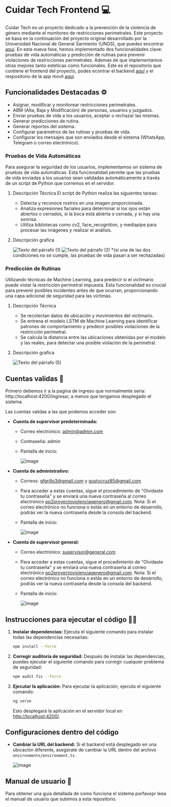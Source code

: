 # Cuidar Tech Frontend 💻
Cuidar Tech es un proyecto dedicado a la prevención de la violencia de género mediante el monitoreo de restricciones perimetrales. Este proyecto se basa en la continuación del proyecto original desarrollado por la Universidad Nacional de General Sarmiento (UNGS), que puedes encontrar [aquí](https://www.ungs.edu.ar/new/cuidar-tech-una-posible-solucion-tecnologica-para-intervenir-en-casos-de-violencia-domestica-contra-las-mujeres). En esta nueva fase, hemos implementado dos funcionalidades clave: pruebas de vida automáticas y predicción de rutinas para prevenir violaciones de restricciones perimetrales. Ademas de que implementamos otras mejores tanto esteticas como funcionales. Este es el repositorio que contiene el frontend del proyecto, podes econtrar el backend [aquí](https://github.com/MatiasM12/Cuidar-Tech-Backend) y el respositorio de la app movil [aqui](https://github.com/MatiasM12/VdgApp).

## Funcionalidades Destacadas ⚙️

- Asignar, modificar y monitorear restricciones perimetrales.
- ABM (Alta, Baja y Modificación) de personas, usuarios y juzgados.
- Enviar pruebas de vida a los usuarios, aceptar o rechazar las mismas.
- Generar predicciones de rutina.
- Generar reportes del sistema.
- Configurar parámetros de las rutinas y pruebas de vida.
- Configurar los mensajes que son enviados desde el sistema (WhatsApp, Telegram o correo electrónico).

### Pruebas de Vida Automáticas
Para asegurar la seguridad de los usuarios, implementamos un sistema de pruebas de vida automáticas. Esta funcionalidad permite que las pruebas de vida enviadas a los usuarios sean validadas automáticamente a través de un script de Python que corremos en el servidor.

1. Descripción Técnica
    El script de Python realiza las siguientes tareas:
      - Detecta y reconoce rostros en una imagen proporcionada.
      - Analiza expresiones faciales para determinar si los ojos están abiertos o cerrados, si la boca está abierta o cerrada, y si hay una sonrisa.
      - Utiliza bibliotecas como cv2, face_recognition, y mediapipe para procesar las imágenes y realizar el análisis.

2. Descripción grafica
   
    ![Texto del párrafo (1)](https://github.com/MatiasM12/Cuidar-Tech-Frontend/assets/86579814/2c332b3f-3bb8-4303-b792-e7394c1f3656)
    ![Texto del párrafo (2)](https://github.com/MatiasM12/Cuidar-Tech-Frontend/assets/86579814/35ada39a-9e08-49fd-abed-fab03603725b)
    *(si una de las dos condiciones no se cumple, las pruebas de vida pasan a ser rechazadas)


### Predicción de Rutinas
Utilizando técnicas de Machine Learning, para predecir si el victimario puede violar la restricción perimetral impuesta. Esta funcionalidad es crucial para prevenir posibles incidentes antes de que ocurran, proporcionando una capa adicional de seguridad para las víctimas.

1. Descripción Técnica
      - Se recolectan datos de ubicación y movimientos del victimario.
      - Se entrena el modelo LSTM de Machine Learning para identificar patrones de comportamiento y predecir posibles violaciones de la restricción perimetral.
      - Se calcula la distancia entre las ubicaciones obtenidas por el modelo y las reales, para detectar una posible violación de la perimetral.

2. Descripción grafica

    ![Texto del párrafo (5)](https://github.com/MatiasM12/Cuidar-Tech-Frontend/assets/86579814/d5ee9fbb-9338-44bf-a5c6-114b6eb2e833)

## Cuentas validas 👤
Primero debemos ir a la pagina de ingreso que normalmente seria: http://localhost:4200/ingresar, a menos que tengamos desplegado el sistema.

Las cuentas validas a las que podemos acceder son:

- **Cuenta de supervisor predeterminada:**
  - Correo electrónico: admin@admin.com
  - Contraseña: admin
  - Pantalla de inicio:
    
    ![image](https://github.com/Nicolas2k19/PP2Frontend/assets/86579814/8a1c4123-1317-4e64-9022-89a33a3fc5cb)


- **Cuenta de administrativo:**
  - Correos: gfgrillo3@gmail.com y gustycruz85@gmail.com
  - Para acceder a estas cuentas, sigue el procedimiento de "Olvidaste tu contraseña" y se enviará una nueva contraseña al correo electrónico pp2proyectoviolenciagenero@gmail.com.
    Nota: Si el correo electrónico no funciona o estás en un entorno de desarrollo, podrás ver la nueva contraseña desde la consola del backend.
  - Pantalla de inicio:

    ![image](https://github.com/Nicolas2k19/PP2Frontend/assets/86579814/c14b3015-fea3-48e2-ad76-f09ad988eb30)

    
- **Cuenta de supervisor general:**
  - Correo electrónico: supervisor@general.com
  - Para acceder a estas cuentas, sigue el procedimiento de "Olvidaste tu contraseña" y se enviará una nueva contraseña al correo electrónico pp2proyectoviolenciagenero@gmail.com.
    Nota: Si el correo electrónico no funciona o estás en un entorno de desarrollo, podrás ver la nueva contraseña desde la consola del backend.
  - Pantalla de inicio:
 
    ![image](https://github.com/Nicolas2k19/PP2Frontend/assets/86579814/1b2f423a-419d-4fd4-a17b-417ed2d023bf)


## Instrucciones para ejecutar el código 👨‍🏫

1. **Instalar dependencias:** Ejecuta el siguiente comando para instalar todas las dependencias necesarias:

    ```bash
    npm install --force
    ```

2. **Corregir auditoría de seguridad:** Después de instalar las dependencias, puedes ejecutar el siguiente comando para corregir cualquier problema de seguridad:

    ```bash
    npm audit fix --force
    ```

3. **Ejecutar la aplicación:** Para ejecutar la aplicación, ejecuta el siguiente comando:

    ```bash
    ng serve
    ```

    Esto desplegará la aplicación en el servidor local en [http://localhost:4200/](http://localhost:4200/).

## Configuraciones dentro del código

- **Cambiar la URL del backend:** Si el backend está desplegado en una ubicación diferente, asegúrate de cambiar la URL dentro del archivo `environments/environment.ts`.

    ![image](https://github.com/Nicolas2k19/PP2Frontend/assets/86579814/1e39074e-21d2-4e91-bfc3-1e7443df763f)

## Manual de usuario 📕
Para obtener una guia detallada de como funciona el sistema porfavopr leea el manual de usuario que subimos a esta repositorio.

